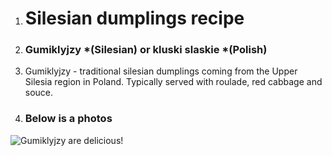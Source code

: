 1. # **Silesian dumplings recipe**
2. ### Gumiklyjzy *(Silesian) or kluski slaskie *(Polish)
3. Gumiklyjzy - traditional silesian dumplings coming from the Upper Silesia region in Poland. Typically served with roulade, red cabbage and souce.
4. ### Below is a photos
![Gumiklyjzy are delicious!](/werwa/Assignments/Assignment_3/recipe/recipe.jpg "Gumiklyjzy")